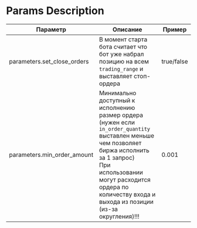 # Params Description


| Параметр                    | Описание                                                                                                                                                                                                                                                 | Пример     |
|-----------------------------|----------------------------------------------------------------------------------------------------------------------------------------------------------------------------------------------------------------------------------------------------------|------------|
| parameters.set_close_orders | В момент старта бота считает что бот уже набрал позицию на всем `trading_range` и выставляет стоп-ордера                                                                                                                                                 | true/false |
| parameters.min_order_amount | Минимально доступный к исполнению размер ордера (нужен если `in_order_quantity` выставлен меньше чем позволяет биржа исполнить за 1 запрос) <br/>При использовании могут расходится ордера по количеству входа и выхода из позиции (из-за округления)!!! | 0.001      |